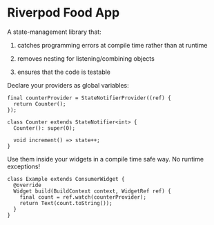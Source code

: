 # Riverpod Food App

A state-management library that:

1. catches programming errors at compile time rather than at runtime

2. removes nesting for listening/combining objects

3. ensures that the code is testable


Declare your providers as global variables:

```
final counterProvider = StateNotifierProvider((ref) {
  return Counter();
});

class Counter extends StateNotifier<int> {
  Counter(): super(0);

  void increment() => state++;
}
```

Use them inside your widgets in a compile time safe way. No runtime exceptions!

```
class Example extends ConsumerWidget {
  @override
  Widget build(BuildContext context, WidgetRef ref) {
    final count = ref.watch(counterProvider);
    return Text(count.toString());
  }
}
```
